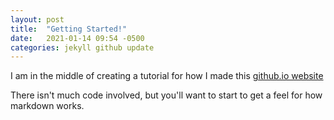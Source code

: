 ```yaml
---
layout: post
title:  "Getting Started!"
date:   2021-01-14 09:54 -0500
categories: jekyll github update
---
```

I am in the middle of creating a tutorial for how I made this [github.io website](/tutorials/github-pages-website)

There isn't much code involved, but you'll want to start to get a feel for how markdown works. 